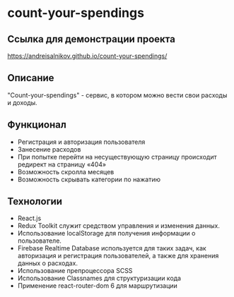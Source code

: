 # count-your-spendings

## Ссылка для демонстрации проекта

https://andreisalnikov.github.io/count-your-spendings/

## Описание

"Count-your-spendings" - cервис, в котором можно вести свои расходы и доходы.

## Функционал
- Регистрация и авторизация пользователя
- Занесение расходов
- При попытке перейти на несуществующую страницу происходит редирект на страницу «404»
- Возможность скролла месяцев
- Возможность скрывать категории по нажатию

## Технологии
- React.js
- Redux Toolkit служит средством управления и изменения данных.
- Использование localStorage для получения информации о пользователе.
- Firebase Realtime Database используется для таких задач, как авторизация и регистрация пользователей, а также для хранения данных о расходах.
- Использование препроцессора SCSS
- Использование Classnames для структуризации кода
- Применение react-router-dom 6 для маршрутизации



